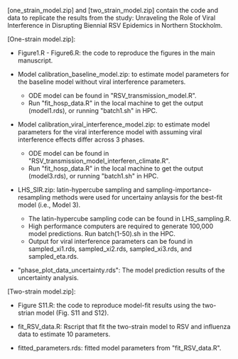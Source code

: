 [one_strain_model.zip] and [two_strain_model.zip] contain the code and data to replicate the results from the study: Unraveling the Role of Viral Interference in Disrupting Biennial RSV Epidemics in Northern Stockholm.

[One-strain model.zip]: 

* Figure1.R - Figure6.R: the code to reproduce the figures in the main manuscript.

* Model calibration_baseline_model.zip: to estimate model parameters for the baseline model without viral interference parameters.
   * ODE model can be found in "RSV_transmission_model.R".
   * Run "fit_hosp_data.R" in the local machine to get the output (model1.rds), or running "batch1.sh" in HPC.

* Model calibration_viral_interference_model.zip: to estimate model parameters for the viral interference model with assuming viral interference effects differ across 3 phases.
   * ODE model can be found in "RSV_transmission_model_interferen_climate.R".
   * Run "fit_hosp_data.R" in the local machine to get the output (model3.rds), or running "batch1.sh" in HPC.

* LHS_SIR.zip: latin-hypercube sampling and sampling-importance-resampling methods were used for uncertainy anlaysis for the best-fit model (i.e., Model 3).
  * The latin-hypercube sampling code can be found in LHS_sampling.R.
  * High performance computers are required to generate 100,000 model predictions. Run batch(1-50).sh in the HPC.
  * Output for viral interference parameters can be found in sampled_xi1.rds, sampled_xi2.rds, sampled_xi3.rds, and sampled_eta.rds.

* "phase_plot_data_uncertainty.rds": The model prediction results of the uncertainty analysis.


[Two-strain model.zip]: 

* Figure S11.R: the code to reproduce model-fit results using the two-strian model (Fig. S11 and S12). 

* fit_RSV_data.R: Rscript that fit the two-strain model to RSV and influenza data to estimate 10 parameters. 

* fitted_parameters.rds: fitted model parameters from "fit_RSV_data.R". 
